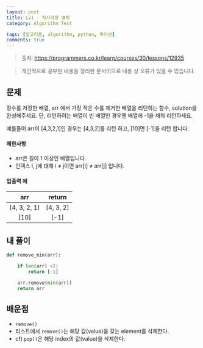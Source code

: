 ```yaml
---
layout: post
title: Lv1 - 직사각형 별찍
category: Algorithm Test

tags: [알고리즘, algorithm, python, 파이썬]
comments: true
---
```

> 출처: https://programmers.co.kr/learn/courses/30/lessons/12935

> 개인적으로 공부한 내용을 정리한 문서이므로 내용 상 오류가 있을 수 있습니다.

## 문제
정수를 저장한 배열, arr 에서 가장 작은 수를 제거한 배열을 리턴하는 함수, solution을 완성해주세요. 단, 리턴하려는 배열이 빈 배열인 경우엔 배열에 -1을 채워 리턴하세요. 

예를들어 arr이 [4,3,2,1]인 경우는 [4,3,2]를 리턴 하고, [10]면 [-1]을 리턴 합니다.


#### 제한사항
- arr은 길이 1 이상인 배열입니다.
- 인덱스 i, j에 대해 i ≠ j이면 arr[i] ≠ arr[j] 입니다.

#### 입출력 예

arr | return
:---------:  | :-----------:
[4, 3, 2, 1] | [4, 3, 2]
[10] | [-1]


## 내 풀이
```python
def remove_min(arr):

    if len(arr) <2:
        return [-1]

    arr.remove(min(arr))
    return arr
```

## 배운점
- `remove()`
- 리스트에서 `remove()`는 해당 값(value)을 갖는 element를 삭제한다.
- cf) `pop()`은 해당 index의 값(value)을 삭제한다. 
